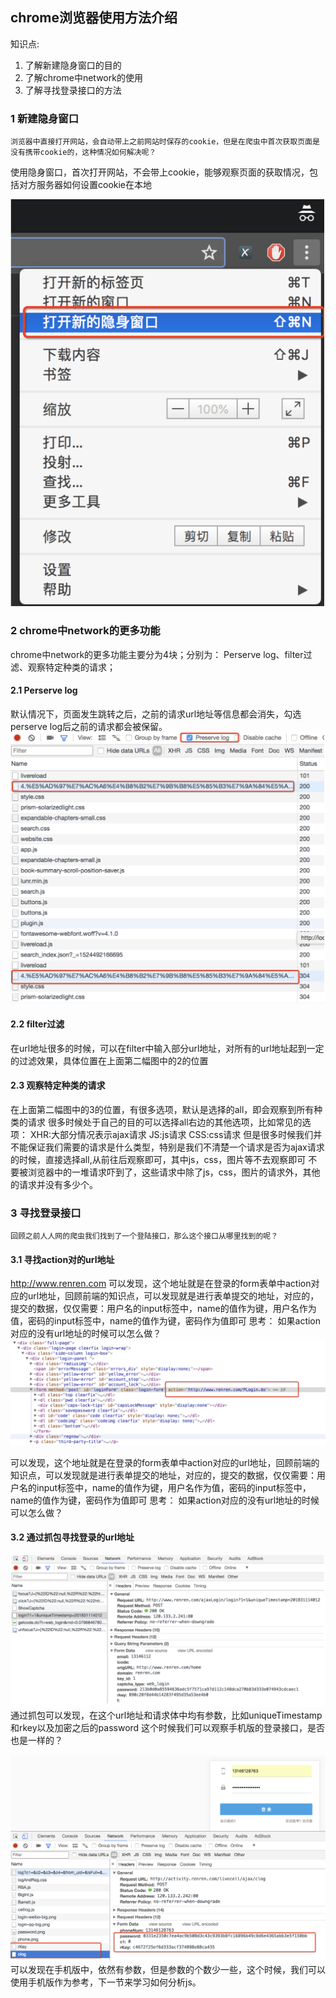 ## chrome浏览器使用方法介绍
知识点:
1. 了解新建隐身窗口的目的
2. 了解chrome中network的使用
3. 了解寻找登录接口的方法

### 1 新建隐身窗口
```renderscript
浏览器中直接打开网站，会自动带上之前网站时保存的cookie，但是在爬虫中首次获取页面是没有携带cookie的，这种情况如何解决呢？
```
 使用隐身窗口，首次打开网站，不会带上cookie，能够观察页面的获取情况，包括对方服务器如何设置cookie在本地
 
![image](../images/99.png)  
  
### 2 chrome中network的更多功能
  chrome中network的更多功能主要分为4块；分别为： Perserve log、filter过滤、观察特定种类的请求；
#### 2.1 Perserve log
  默认情况下，页面发生跳转之后，之前的请求url地址等信息都会消失，勾选perserve log后之前的请求都会被保留。
![image](../images/100.png) 
#### 2.2 filter过滤
  在url地址很多的时候，可以在filter中输入部分url地址，对所有的url地址起到一定的过滤效果，具体位置在上面第二幅图中的2的位置
#### 2.3 观察特定种类的请求
 在上面第二幅图中的3的位置，有很多选项，默认是选择的all，即会观察到所有种类的请求
 很多时候处于自己的目的可以选择all右边的其他选项，比如常见的选项：
 XHR:大部分情况表示ajax请求
 JS:js请求
 CSS:css请求
 但是很多时候我们并不能保证我们需要的请求是什么类型，特别是我们不清楚一个请求是否为ajax请求的时候，直接选择all,从前往后观察即可，其中js，css，图片等不去观察即可
 不要被浏览器中的一堆请求吓到了，这些请求中除了js，css，图片的请求外，其他的请求并没有多少个。
 
### 3 寻找登录接口
```renderscript
回顾之前人人网的爬虫我们找到了一个登陆接口，那么这个接口从哪里找到的呢？
```
#### 3.1 寻找action对的url地址
http://www.renren.com
可以发现，这个地址就是在登录的form表单中action对应的url地址，回顾前端的知识点，可以发现就是进行表单提交的地址，对应的，提交的数据，仅仅需要：用户名的input标签中，name的值作为键，用户名作为值，密码的input标签中，name的值作为键，密码作为值即可
思考：
如果action对应的没有url地址的时候可以怎么做？
![image](../images/101.png)  

可以发现，这个地址就是在登录的form表单中action对应的url地址，回顾前端的知识点，可以发现就是进行表单提交的地址，对应的，提交的数据，仅仅需要：用户名的input标签中，name的值作为键，用户名作为值，密码的input标签中，name的值作为键，密码作为值即可
思考：
如果action对应的没有url地址的时候可以怎么做？

#### 3.2 通过抓包寻找登录的url地址
![image](../images/102.png)    
通过抓包可以发现，在这个url地址和请求体中均有参数，比如uniqueTimestamp和rkey以及加密之后的password
这个时候我们可以观察手机版的登录接口，是否也是一样的？

![image](../images/103.png)   
可以发现在手机版中，依然有参数，但是参数的个数少一些，这个时候，我们可以使用手机版作为参考，下一节来学习如何分析js。
